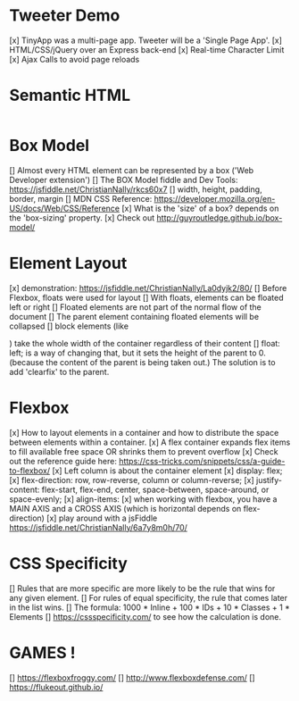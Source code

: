 # Tweeter Demo

[x] TinyApp was a multi-page app. Tweeter will be a 'Single Page App'.
[x] HTML/CSS/jQuery over an Express back-end
[x] Real-time Character Limit
[x] Ajax Calls to avoid page reloads

# Semantic HTML

<header></header>
<main>
  <article></article>
</main>
<footer></footer>

# Box Model

[] Almost every HTML element can be represented by a box ('Web Developer extension')
[] The BOX Model fiddle and Dev Tools: https://jsfiddle.net/ChristianNally/rkcs60x7
[] width, height, padding, border, margin
[] MDN CSS Reference: https://developer.mozilla.org/en-US/docs/Web/CSS/Reference
[x] What is the 'size' of a box? depends on the 'box-sizing' property.
[x] Check out http://guyroutledge.github.io/box-model/

# Element Layout

[x] demonstration: https://jsfiddle.net/ChristianNally/La0dyjk2/80/
[] Before Flexbox, floats were used for layout
[] With floats, elements can be floated left or right
[] Floated elements are not part of the normal flow of the document
[] The parent element containing floated elements will be collapsed
[] block elements (like <div>) take the whole width of the container regardless of their content
[] float: left; is a way of changing that, but it sets the height of the parent to 0.
(because the content of the parent is being taken out.) The solution is to add 'clearfix' to the parent.

# Flexbox

[x] How to layout elements in a container and how to distribute the space between elements within a container.
[x] A flex container expands flex items to fill available free space OR shrinks them to prevent overflow
[x] Check out the reference guide here: https://css-tricks.com/snippets/css/a-guide-to-flexbox/
[x] Left column is about the container element
[x] display: flex;
[x] flex-direction: row, row-reverse, column or column-reverse;
[x] justify-content: flex-start, flex-end, center, space-between, space-around, or space-evenly;
[x] align-items: 
[x] when working with flexbox, you have a MAIN AXIS and a CROSS AXIS
   (which is horizontal depends on flex-direction)
[x] play around with a jsFiddle https://jsfiddle.net/ChristianNally/6a7y8m0h/70/

# CSS Specificity

[] Rules that are more specific are more likely to be the rule that wins for any given element.
[] For rules of equal specificity, the rule that comes later in the list wins.
[] The formula: 1000 * Inline + 100 * IDs + 10 * Classes + 1 * Elements
[] https://cssspecificity.com/ to see how the calculation is done.

# GAMES !

[] https://flexboxfroggy.com/
[] http://www.flexboxdefense.com/
[] https://flukeout.github.io/
